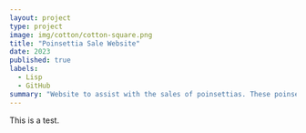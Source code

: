 ```yaml
---
layout: project
type: project
image: img/cotton/cotton-square.png
title: "Poinsettia Sale Website"
date: 2023
published: true
labels:
  - Lisp
  - GitHub
summary: "Website to assist with the sales of poinsettias. These poinsettias are used by the University of Hawaii's horticulture courses and are sold by the Horticulture Club."
---
```


This is a test.